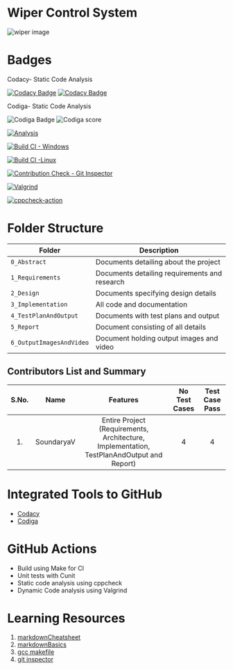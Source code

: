# Wiper Control System
 
 ![wiper image](https://media.istockphoto.com/photos/rainy-mountain-road-picture-id521007958?k=20&m=521007958&s=612x612&w=0&h=0KOV6Y1OPS4_ywWHzSkcdcuYWZYz00OQiH5WMCBo13E=)
 
 # Badges
 Codacy- Static Code Analysis
 
[![Codacy Badge](https://api.codacy.com/project/badge/Grade/6a98f10292d84e56bbb4c871835bde5c)](https://app.codacy.com/gh/Soundarya30/M3_Wiper-Control-System?utm_source=github.com&utm_medium=referral&utm_content=Soundarya30/M3_Wiper-Control-System&utm_campaign=Badge_Grade_Settings)
[![Codacy Badge](https://app.codacy.com/project/badge/Grade/de510c2b70a64addb9d3ce098aac5b94)](https://www.codacy.com/gh/Soundarya30/M3_Wiper-Control-System/dashboard?utm_source=github.com&amp;utm_medium=referral&amp;utm_content=Soundarya30/M3_Wiper-Control-System&amp;utm_campaign=Badge_Grade)

Codiga- Static Code Analysis

![Codiga Badge](https://api.codiga.io/project/33526/status/svg) ![Codiga score](https://api.codiga.io/project/33526/score/svg)

[![Analysis](https://github.com/Soundarya30/M3_Wiper-Control-System/actions/workflows/Analysis.yml/badge.svg)](https://github.com/Soundarya30/M3_Wiper-Control-System/actions/workflows/Analysis.yml)

[![Build CI - Windows](https://github.com/Soundarya30/M3_Wiper-Control-System/actions/workflows/Build-Windows.yml/badge.svg)](https://github.com/Soundarya30/M3_Wiper-Control-System/actions/workflows/Build-Windows.yml)

[![Build CI -Linux](https://github.com/Soundarya30/M3_Wiper-Control-System/actions/workflows/Build_linux.yml/badge.svg)](https://github.com/Soundarya30/M3_Wiper-Control-System/actions/workflows/Build_linux.yml)

[![Contribution Check - Git Inspector](https://github.com/Soundarya30/M3_Wiper-Control-System/actions/workflows/Git_inspector.yml/badge.svg)](https://github.com/Soundarya30/M3_Wiper-Control-System/actions/workflows/Git_inspector.yml)

[![Valgrind](https://github.com/Soundarya30/M3_Wiper-Control-System/actions/workflows/Valgrind.yml/badge.svg)](https://github.com/Soundarya30/M3_Wiper-Control-System/actions/workflows/Valgrind.yml)

[![cppcheck-action](https://github.com/Soundarya30/M3_Wiper-Control-System/actions/workflows/cpp%20check.yml/badge.svg)](https://github.com/Soundarya30/M3_Wiper-Control-System/actions/workflows/cpp%20check.yml)
# Folder Structure
Folder             | Description
-------------------| -----------------------------------------
`0_Abstract`       | Documents detailing about the project
`1_Requirements`   | Documents detailing requirements and research
`2_Design`         | Documents specifying design details
`3_Implementation` | All code and documentation
`4_TestPlanAndOutput`      | Documents with test plans and output
`5_Report`  | Document consisting of all details
`6_OutputImagesAndVideo` | Document holding output images and video
## Contributors List and Summary

|S.No. |  Name   |    Features    |No Test Cases|Test Case Pass|
|:---:|:---:|:---:|:---:|:---:|
|1. |SoundaryaV| Entire Project (Requirements, Architecture, Implementation, TestPlanAndOutput and Report)   | 4   | 4    |

# Integrated Tools to GitHub
* [Codacy](https://www.codacy.com/)
* [Codiga](https://www.codiga.io/)
# GitHub Actions
* Build using Make for CI
* Unit tests with Cunit
* Static code analysis using cppcheck
* Dynamic Code analysis using Valgrind
# Learning Resources
1. [markdownCheatsheet](https://github.com/adam-p/markdown-here/wiki/Markdown-Cheatsheet)
2. [markdownBasics](https://guides.github.com/features/mastering-markdown/)
3. [gcc makefile](https://www3.ntu.edu.sg/home/ehchua/programming/cpp/gcc_make.html#zz-2.1)
4. [git inspector](https://github.com/ejwa/gitinspector.git)
